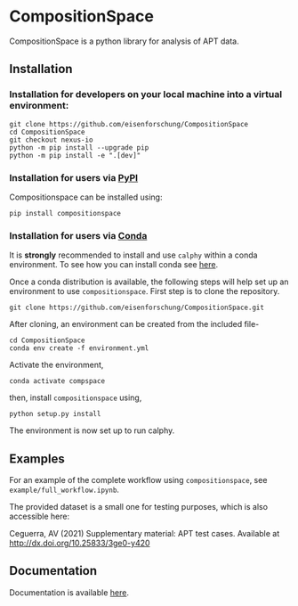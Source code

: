 # CompositionSpace

CompositionSpace is a python library for analysis of APT data.

## Installation

### Installation for developers on your local machine into a virtual environment:
```
git clone https://github.com/eisenforschung/CompositionSpace
cd CompositionSpace
git checkout nexus-io
python -m pip install --upgrade pip
python -m pip install -e ".[dev]"
```

### Installation for users via [PyPI](https://pypi.org/)

Compositionspace can be installed using:

```
pip install compositionspace
```

### Installation for users via [Conda](https://anaconda.org/)

It is **strongly** recommended to install and use `calphy` within a conda environment. To see how you can install conda see [here](https://docs.conda.io/projects/conda/en/latest/user-guide/install/).

Once a conda distribution is available, the following steps will help set up an environment to use `compositionspace`. First step is to clone the repository.

```
git clone https://github.com/eisenforschung/CompositionSpace.git
```

After cloning, an environment can be created from the included file-

```
cd CompositionSpace
conda env create -f environment.yml
```

Activate the environment,

```
conda activate compspace
```

then, install `compositionspace` using,

```
python setup.py install
```
The environment is now set up to run calphy.

## Examples

For an example of the complete workflow using `compositionspace`, see `example/full_workflow.ipynb`.

The provided dataset is a small one for testing purposes, which is also accessible here:

Ceguerra, AV (2021) Supplementary material: APT test cases.
Available at http://dx.doi.org/10.25833/3ge0-y420

## Documentation

Documentation is available [here](https://compositionspace.readthedocs.io/en/latest/).
